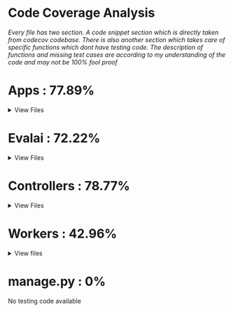 Code Coverage Analysis
======================

*Every file has two section. A code snippet section which is directly taken from codecov codebase. There is also another 
section which takes care of specific functions which dont have testing code. The description of functions and missing test cases
are according to my understanding of the code and may not be 100% fool proof*

# Apps : 77.89%

<details>
    <summary>View Files</summary>
    <br>
    
## base

### Utils.py 

<details>
    <summary>View missing test cases</summary> 
    </br>
    1)def encode_data(data) : <br>
    Turn `data` into a hash and an encoded string, suitable for use with `decode_data`.<br>
    https://codecov.io/gh/Cloud-CV/EvalAI/src/master/apps/base/utils.py#L72
    <br>
    2)def decode_data(data)<br>
    The inverse of `encode_data`.<br>
    https://codecov.io/gh/Cloud-CV/EvalAI/src/master/apps/base/utils.py#L82
    <br>
    3)send_email :<br>
    Function to send email<br>
    https://codecov.io/gh/Cloud-CV/EvalAI/src/master/apps/base/utils.py#L92
    <br>
    4)get_url_from_hostname(hostname) <br>
    https://codecov.io/gh/Cloud-CV/EvalAI/src/master/apps/base/utils.py#L127
    <br>
    5)get_or_create_sqs_queue_object<br>
    https://codecov.io/gh/Cloud-CV/EvalAI/src/master/apps/base/utils.py#L157
    <br>
    6)send_slack_notification<br>
    Exception raised while sending slack notification<br>
    https://codecov.io/gh/Cloud-CV/EvalAI/src/master/apps/base/utils.py#L222
    
</details>    

<details>
    <summary>View Code</summary> 
    <br>
    Turn data into a hash and an encoded string, suitable for use with decode_data.
    The inverse of encode_data.
    Function to send email.
    
```
def encode_data(data):
    """
    Turn `data` into a hash and an encoded string, suitable for use with `decode_data`.
    """
    encoded = []
    for i in data:
        encoded.append(base64.encodestring(i).split("=")[0])
    return encoded
def decode_data(data):
    """
    The inverse of `encode_data`.
    """
    decoded = []
    for i in data:
        decoded.append(base64.decodestring(i + "=="))
    return decoded
def send_email(
    sender=settings.CLOUDCV_TEAM_EMAIL,
    recepient=None,
    template_id=None,
    template_data={},
):
    """Function to send email
    Keyword Arguments:
        sender {string} -- Email of sender (default: {settings.TEAM_EMAIL})
        recepient {string} -- Recepient email address
        template_id {string} -- Sendgrid template id
        template_data {dict} -- Dictionary to substitute values in subject and email body
    """
    try:
        sg = sendgrid.SendGridAPIClient(
            apikey=os.environ.get("SENDGRID_API_KEY")
        )
        sender = Email(sender)
        mail = Mail()
        mail.from_email = sender
        mail.template_id = template_id
        to_list = Personalization()
        to_list.dynamic_template_data = template_data
        to_email = Email(recepient)
        to_list.add_to(to_email)
        mail.add_personalization(to_list)
        sg.client.mail.send.post(request_body=mail.get())
    except Exception:
        logger.warning(
            "Cannot make sendgrid call. Please check if SENDGRID_API_KEY is present."
        )
    return
```

Get Url from Host.

```
def get_url_from_hostname(hostname):
    if settings.DEBUG or settings.TEST:
        scheme = "http"
    else:
        scheme = "https"
    url = "{}://{}".format(scheme, hostname)
    return url
```

Check if the queue exists. If no, then create one

```
return client
    except Exception as e:
        logger.exception(e)
def get_sqs_queue_object():
    if settings.DEBUG or settings.TEST:
        queue_name = "evalai_submission_queue"
        sqs = boto3.resource(
            "sqs",
            endpoint_url=os.environ.get("AWS_SQS_ENDPOINT", "http://sqs:9324"),
            region_name=os.environ.get("AWS_DEFAULT_REGION", "us-east-1"),
            aws_secret_access_key=os.environ.get("AWS_SECRET_ACCESS_KEY", "x"),
            aws_access_key_id=os.environ.get("AWS_ACCESS_KEY_ID", "x"),
        )
    else:
        sqs = boto3.resource(
            "sqs",
            region_name=os.environ.get("AWS_DEFAULT_REGION", "us-east-1"),
            aws_secret_access_key=os.environ.get("AWS_SECRET_ACCESS_KEY"),
            aws_access_key_id=os.environ.get("AWS_ACCESS_KEY_ID"),
        )
    # Check if the queue exists. If no, then create one
    try:
        queue = sqs.get_queue_by_name(QueueName=queue_name)
    except botocore.exceptions.ClientError as ex:
        if (
            ex.response["Error"]["Code"]
            != "AWS.SimpleQueueService.NonExistentQueue"
        ):
            logger.exception("Cannot get queue: {}".format(queue_name))
        queue = sqs.create_queue(QueueName=queue_name)
    return queue
```

Exception to be raised while sending slack notification  


```
return requests.post(
            webhook,
            data=json.dumps(data),
            headers={"Content-Type": "application/json"}
        )
    except Exception as e:
        logger.exception(
            "Exception raised while sending slack notification. \n Exception message: {}".format(e)
        )
def mock_if_non_prod_aws(aws_mocker):
    def decorator(func):
        if not (settings.DEBUG or settings.TEST):
            return func
        return aws_mocker(func)
    return decorator
```

</br>
</details>

### management/commands/seed.py

This file does'nt has any test cases.

<details>
    <summary>View Code</summary>
    <br>
   database seeder    
    
```
class Command(BaseCommand):
    help = "Seeds the database with random but sensible values."
    def add_arguments(self, parser):
        parser.add_argument(
            "-nc", nargs="?", default=1, type=int, help="Number of challenges."
        )
    def handle(self, *args, **options):
        self.nc = options["nc"]
        self.stdout.write(
            self.style.SUCCESS("Starting the database seeder. Hang on...")
        )
        call_command("runscript", "seed", "--script-args", self.nc)
```

</br>
</details>

### apps.py

This file does'nt has any test cases.

<details>
    <summary>View Code</summary>
    <br>
    
 No test written, therefore 0% coverage   
    
```
class BaseConfig(AppConfig):
    name = "base"
```

</br>
</details>

## challenges

### admin

<details>
    <summary>View missing test cases</summary>
    <br>
    1)start_selected_workers :<br>
    message to display successful or unsuccessful start of selected workers<br>
    https://codecov.io/gh/Cloud-CV/EvalAI/src/master/apps/challenges/admin.py#L73<br>
    2)stop_selected_workers : <br>
    message to display successful or unsuccessful stop of selected workers<br>
    https://codecov.io/gh/Cloud-CV/EvalAI/src/master/apps/challenges/admin.py#L96<br>
    3)scale_selected_workers :<br>
    message to display successful or unsuccessful scale of selected workers<br>
    https://codecov.io/gh/Cloud-CV/EvalAI/src/master/apps/challenges/admin.py#L119<br>
    4)restart_selected_workers :<br>
    message to display successful or unsuccessful restart of selected workers<br>
    https://codecov.io/gh/Cloud-CV/EvalAI/src/master/apps/challenges/admin.py#L152<br>
    5)delete_selected_workers :<br>
    message to display successful or unsuccessful delete of selected workers<br>
    https://codecov.io/gh/Cloud-CV/EvalAI/src/master/apps/challenges/admin.py#L177 <br>
    
</details>    
    

<details>
    <summary>View Code</summary>
    <br>
    
    Errors in various functions of select workers 
    
```
 def start_selected_workers(self, request, queryset):
        response = start_workers(queryset)
        count, failures = response["count"], response["failures"]
        if count == queryset.count():
            message = "All selected challenge workers successfully started."
            messages.success(request, message)
        else:
            messages.success(
                request,
                "{} challenge workers were succesfully started.".format(count),
            )
            for fail in failures:
                challenge_pk, message = fail["challenge_pk"], fail["message"]
                display_message = "Challenge {}: {}".format(
                    challenge_pk, message
                )
                messages.error(request, display_message)
    start_selected_workers.short_description = (
        "Start all selected challenge workers."
    )
    def stop_selected_workers(self, request, queryset):
        response = stop_workers(queryset)
        count, failures = response["count"], response["failures"]
        if count == queryset.count():
            message = "All selected challenge workers successfully stopped."
            messages.success(request, message)
        else:
            messages.success(
                request,
                "{} challenge workers were succesfully stopped.".format(count),
            )
            for fail in failures:
                challenge_pk, message = fail["challenge_pk"], fail["message"]
                display_message = "Challenge {}: {}".format(
                    challenge_pk, message
                )
                messages.error(request, display_message)
    stop_selected_workers.short_description = (
        "Stop all selected challenge workers."
    )
    def scale_selected_workers(self, request, queryset):
        num_of_tasks = int(request.POST["num_of_tasks"])
        if num_of_tasks >= 0 and num_of_tasks % 1 == 0:
            response = scale_workers(queryset, num_of_tasks)
            count, failures = response["count"], response["failures"]
            if count == queryset.count():
                message = "All selected challenge workers successfully scaled."
                messages.success(request, message)
            else:
                messages.success(
                    request,
                    "{} challenge workers were succesfully scaled.".format(
                        count
                    ),
                )
                for fail in failures:
                    challenge_pk, message = (
                        fail["challenge_pk"],
                        fail["message"],
                    )
                    display_message = "Challenge {}: {}".format(
                        challenge_pk, message
                    )
                    messages.error(request, display_message)
        else:
            messages.warning(
                request, "Please enter a valid whole number to scale."
            )
    scale_selected_workers.short_description = (
        "Scale all selected challenge workers to a given number."
    )
    def restart_selected_workers(self, request, queryset):
        response = restart_workers(queryset)
        count, failures = response["count"], response["failures"]
        if count == queryset.count():
            message = "All selected challenge workers successfully restarted."
            messages.success(request, message)
        else:
            messages.success(
                request,
                "{} challenge workers were succesfully restarted.".format(
                    count
                ),
            )
            for fail in failures:
                challenge_pk, message = fail["challenge_pk"], fail["message"]
                display_message = "Challenge {}: {}".format(
                    challenge_pk, message
                )
                messages.error(request, display_message)
    restart_selected_workers.short_description = (
        "Restart all selected challenge workers."
    )
    def delete_selected_workers(self, request, queryset):
        response = delete_workers(queryset)
        count, failures = response["count"], response["failures"]
        if count == queryset.count():
            message = "All selected challenge workers successfully deleted."
            messages.success(request, message)
        else:
            messages.success(
                request,
                "{} challenge workers were succesfully deleted.".format(count),
            )
            for fail in failures:
                challenge_pk, message = fail["challenge_pk"], fail["message"]
                display_message = "Challenge {}: {}".format(
                    challenge_pk, message
                )
                messages.error(request, display_message)
```

</br>

</details>

### apps.py

This file does'nt has any test cases.

<details>
    <summary>View Code</summary>
    <br>   
    
```
class ChallengesConfig(AppConfig):
    name = "challenges"
    
```

</br>
</details>

### aws_utils.py

The coverage is extremely low and therefore the whole file must be considered for testing.
 

<details>
    <summary>View Code</summary>
    <br>
No testing code has been written at all 
    
```
def client_token_generator():
    """
    Returns a 32 characters long client token to ensure idempotency with create_service boto3 requests.
    Parameters: None
    Returns:
    str: string of size 32 composed of digits and letters
    """
    client_token = "".join(
        random.choices(string.ascii_letters + string.digits, k=32)
    )
    return client_token
def register_task_def_by_challenge_pk(client, queue_name, challenge):
    """
    Registers the task definition of the worker for a challenge, before creating a service.
    Parameters:
    client (boto3.client): the client used for making requests to ECS.
    queue_name (str): queue_name is the queue field of the Challenge model used in many parameters fof the task def.
    challenge (<class 'challenges.models.Challenge'>): The challenge object for whom the task definition is being registered.
    Returns:
    dict: A dict of the task definition and it's ARN if succesful, and an error dictionary if not
    """
    container_name = "worker_{}".format(queue_name)
    execution_role_arn = COMMON_SETTINGS_DICT["EXECUTION_ROLE_ARN"]
    if execution_role_arn:
        definition = task_definition.format(
            queue_name=queue_name,
            container_name=container_name,
            ENV=ENV,
            challenge_pk=challenge.pk,
            **COMMON_SETTINGS_DICT
        )
        definition = eval(definition)
        if not challenge.task_def_arn:
            try:
                response = client.register_task_definition(**definition)
                if (
                    response["ResponseMetadata"]["HTTPStatusCode"]
                    == HTTPStatus.OK
                ):
                    task_def_arn = response["taskDefinition"][
                        "taskDefinitionArn"
                    ]
                    challenge.task_def_arn = task_def_arn
                    challenge.save()
                return response
            except ClientError as e:
                logger.exception(e)
                return e.response
        else:
            message = "Error. Task definition already registered for challenge {}.".format(
                challenge.pk
            )
            return {
                "Error": message,
                "ResponseMetadata": {"HTTPStatusCode": HTTPStatus.BAD_REQUEST},
            }
    else:
        message = "Please ensure that the TASK_EXECUTION_ROLE_ARN is appropriately passed as an environment varible."
        return {
            "Error": message,
            "ResponseMetadata": {"HTTPStatusCode": HTTPStatus.BAD_REQUEST},
        }
def create_service_by_challenge_pk(client, challenge, client_token):
    """
    Creates the worker service for a challenge, and sets the number of workers to one.
    Parameters:
    client (boto3.client): the client used for making requests to ECS
    challenge (<class 'challenges.models.Challenge'>): The challenge object  for whom the task definition is being registered.
    client_token (str): The client token generated by client_token_generator()
    Returns:
    dict: The response returned by the create_service method from boto3. If unsuccesful, returns an error dictionary
    """
    queue_name = challenge.queue
    service_name = "{}_service".format(queue_name)
    if (
        challenge.workers is None
    ):  # Verify if the challenge is new (i.e, service not yet created.).
        if challenge.task_def_arn == "" or challenge.task_def_arn is None:
            response = register_task_def_by_challenge_pk(
                client, queue_name, challenge
            )
            if response["ResponseMetadata"]["HTTPStatusCode"] != HTTPStatus.OK:
                return response
        task_def_arn = challenge.task_def_arn
        definition = service_definition.format(
            CLUSTER=COMMON_SETTINGS_DICT["CLUSTER"],
            service_name=service_name,
            task_def_arn=task_def_arn,
            client_token=client_token,
            **VPC_DICT
        )
        definition = eval(definition)
        try:
            response = client.create_service(**definition)
            if response["ResponseMetadata"]["HTTPStatusCode"] == HTTPStatus.OK:
                challenge.workers = 1
                challenge.save()
            return response
        except ClientError as e:
            logger.exception(e)
            return e.response
    else:
        message = "Worker service for challenge {} already exists. Please scale, stop or delete.".format(
            challenge.pk
        )
        return {
            "Error": message,
            "ResponseMetadata": {"HTTPStatusCode": HTTPStatus.BAD_REQUEST},
        }
def update_service_by_challenge_pk(
    client, challenge, num_of_tasks, force_new_deployment=False
):
    """
    Updates the worker service for a challenge, and scales the number of workers to num_of_tasks.
    Parameters:
    client (boto3.client): the client used for making requests to ECS
    challenge (<class 'challenges.models.Challenge'>): The challenge object  for whom the task definition is being registered.
    num_of_tasks (int): Number of workers to scale to for the challenge.
    force_new_deployment (bool): Set True (mainly for restarting) to specify if you want to redploy with the latest image from ECR. Default is False.
    Returns:
    dict: The response returned by the update_service method from boto3. If unsuccesful, returns an error dictionary
    """
    queue_name = challenge.queue
    service_name = "{}_service".format(queue_name)
    task_def_arn = challenge.task_def_arn
    kwargs = update_service_args.format(
        CLUSTER=COMMON_SETTINGS_DICT["CLUSTER"],
        service_name=service_name,
        task_def_arn=task_def_arn,
        force_new_deployment=force_new_deployment,
    )
    kwargs = eval(kwargs)
    try:
        response = client.update_service(**kwargs)
        if response["ResponseMetadata"]["HTTPStatusCode"] == HTTPStatus.OK:
            challenge.workers = num_of_tasks
            challenge.save()
        return response
    except ClientError as e:
        logger.exception(e)
        return e.response
def delete_service_by_challenge_pk(challenge):
    """
    Deletes the workers service of a challenge.
    Before deleting, it scales down the number of workers in the service to 0, then proceeds to delete the service.
    Parameters:
    challenge (<class 'challenges.models.Challenge'>): The challenge object for whom the task definition is being registered.
    Returns:
    dict: The response returned by the delete_service method from boto3
    """
    client = get_boto3_client("ecs", aws_keys)
    queue_name = challenge.queue
    service_name = "{}_service".format(queue_name)
    kwargs = delete_service_args.format(
        CLUSTER=COMMON_SETTINGS_DICT["CLUSTER"],
        service_name=service_name,
        force=True,
    )
    kwargs = eval(kwargs)
    try:
        if challenge.workers != 0:
            response = update_service_by_challenge_pk(
                client, challenge, 0, False
            )
            if response["ResponseMetadata"]["HTTPStatusCode"] != HTTPStatus.OK:
                return response
        response = client.delete_service(**kwargs)
        if response["ResponseMetadata"]["HTTPStatusCode"] == HTTPStatus.OK:
            challenge.workers = None
            challenge.save()
            client.deregister_task_definition(
                taskDefinition=challenge.task_def_arn
            )
            challenge.task_def_arn = ""
            challenge.save()
        return response
    except ClientError as e:
        logger.exception(e)
        return e.response
def service_manager(
    client, challenge, num_of_tasks=None, force_new_deployment=False
):
    """
    This method determines if the challenge is new or not, and accordingly calls <update or create>_by_challenge_pk.
    Called by: Start, Stop & Scale methods for multiple workers.
    Parameters:
    client (boto3.client): the client used for making requests to ECS.
    challenge (): The challenge object for whom the task definition is being registered.
    num_of_tasks: The number of workers to scale to (relevant only if the challenge is not new).
                  default: None
    Returns:
    dict: The response returned by the respective functions update_service_by_challenge_pk or create_service_by_challenge_pk
    """
    if challenge.workers is not None:
        response = update_service_by_challenge_pk(
            client, challenge, num_of_tasks, force_new_deployment
        )
        return response
    else:
        client_token = client_token_generator()
        response = create_service_by_challenge_pk(
            client, challenge, client_token
        )
        return response
def start_workers(queryset):
    """
    The function called by the admin action method to start all the selected workers.
    Calls the service_manager method. Before calling, checks if all the workers are incactive.
    Parameters:
    queryset (<class 'django.db.models.query.QuerySet'>): The queryset of selected challenges in the django admin page.
    Returns:
    dict: keys-> 'count': the number of workers successfully started.
                 'failures': a dict of all the failures with their error messages and the challenge pk
    """
    client = get_boto3_client("ecs", aws_keys)
    count = 0
    failures = []
    for challenge in queryset:
        if (challenge.workers == 0) or (challenge.workers is None):
            response = service_manager(
                client, challenge=challenge, num_of_tasks=1
            )
            if response["ResponseMetadata"]["HTTPStatusCode"] != HTTPStatus.OK:
                failures.append(
                    {
                        "message": response["Error"],
                        "challenge_pk": challenge.pk,
                    }
                )
                continue
            count += 1
        else:
            response = "Please select challenge with inactive workers only."
            failures.append(
                {"message": response, "challenge_pk": challenge.pk}
            )
    return {"count": count, "failures": failures}
def stop_workers(queryset):
    """
    The function called by the admin action method to stop all the selected workers.
    Calls the service_manager method. Before calling, verifies that the challenge is not new, and is active.
    Parameters:
    queryset (<class 'django.db.models.query.QuerySet'>): The queryset of selected challenges in the django admin page.
    Returns:
    dict: keys-> 'count': the number of workers successfully stopped.
                 'failures': a dict of all the failures with their error messages and the challenge pk
    """
    client = get_boto3_client("ecs", aws_keys)
    count = 0
    failures = []
    for challenge in queryset:
        if (challenge.workers is not None) and (challenge.workers > 0):
            response = service_manager(
                client, challenge=challenge, num_of_tasks=0
            )
            if response["ResponseMetadata"]["HTTPStatusCode"] != HTTPStatus.OK:
                failures.append(
                    {
                        "message": response["Error"],
                        "challenge_pk": challenge.pk,
                    }
                )
                continue
            count += 1
        else:
            response = "Please select challenges with active workers only."
            failures.append(
                {"message": response, "challenge_pk": challenge.pk}
            )
    return {"count": count, "failures": failures}
def scale_workers(queryset, num_of_tasks):
    """
    The function called by the admin action method to scale all the selected workers.
    Calls the service_manager method. Before calling, checks if the target scaling number is different than current.
    Parameters:
    queryset (<class 'django.db.models.query.QuerySet'>): The queryset of selected challenges in the django admin page.
    Returns:
    dict: keys-> 'count': the number of workers successfully started.
                 'failures': a dict of all the failures with their error messages and the challenge pk
    """
    client = get_boto3_client("ecs", aws_keys)
    count = 0
    failures = []
    for challenge in queryset:
        if challenge.workers is None:
            response = "Please start worker(s) before scaling."
            failures.append(
                {"message": response, "challenge_pk": challenge.pk}
            )
            continue
        if num_of_tasks == challenge.workers:
            response = "Please scale to a different number. Challenge has {} worker(s).".format(
                num_of_tasks
            )
            failures.append(
                {"message": response, "challenge_pk": challenge.pk}
            )
            continue
        response = service_manager(
            client, challenge=challenge, num_of_tasks=num_of_tasks
        )
        if response["ResponseMetadata"]["HTTPStatusCode"] != HTTPStatus.OK:
            failures.append(
                {"message": response["Error"], "challenge_pk": challenge.pk}
            )
            continue
        count += 1
    return {"count": count, "failures": failures}
def delete_workers(queryset):
    """
    The function called by the admin action method to delete all the selected workers.
    Calls the delete_service_by_challenge_pk method. Before calling, verifies that the challenge is not new.
    Parameters:
    queryset (<class 'django.db.models.query.QuerySet'>): The queryset of selected challenges in the django admin page.
    Returns:
    dict: keys-> 'count': the number of workers successfully stopped.
                 'failures': a dict of all the failures with their error messages and the challenge pk
    """
    count = 0
    failures = []
    for challenge in queryset:
        if challenge.workers is not None:
            response = delete_service_by_challenge_pk(challenge=challenge)
            if response["ResponseMetadata"]["HTTPStatusCode"] != HTTPStatus.OK:
                failures.append(
                    {
                        "message": response["Error"],
                        "challenge_pk": challenge.pk,
                    }
                )
                continue
            count += 1
        else:
            response = "Please select challenges with active workers only."
            failures.append(
                {"message": response, "challenge_pk": challenge.pk}
            )
    return {"count": count, "failures": failures}
```

</br>
</details>

## jobs

<details>
    <summary>View Files</summary>
    <br>
    
### sender.py
<details>
    <summary>View missing test cases</summary>
    <br>
    1)publish_submission_message<br>
    Display error message<br>
    https://codecov.io/gh/Cloud-CV/EvalAI/src/master/apps/jobs/sender.py#L73<br>
</details>

<details>
    <summary>View Code</summary>
    <br>
  Challenge ID prompt error message
    
```
except Challenge.DoesNotExist:
        logger.exception(
            "Challenge does not exist for the given id {}".format(challenge_pk)
        )
        return
```

</br>
</details>

### tasks.py

A look at the file is required since the coverage is extremely low and none of it is tested

<details>
    <summary>View Code</summary>
    <br>
 
Download submission file from url and send it for the evaluation
    
```
@app.task
def download_file_and_publish_submission_message(
    request_data,
    user_pk,
    request_method,
    challenge_phase_id
):
    """
    Download submission file from url and send it for the evaluation
    """
    user = User.objects.get(pk=user_pk)
    challenge_phase = ChallengePhase.objects.get(
        pk=challenge_phase_id
    )
    participant_team_id = get_participant_team_id_of_user_for_a_challenge(
        user, challenge_phase.challenge.pk
    )
    participant_team = ParticipantTeam.objects.get(
        pk=participant_team_id
    )
    request = HttpRequest()
    request.method = request_method
    request.user = user
    try:
        downloaded_file = get_file_from_url(request_data["file_url"])
        file_path = os.path.join(downloaded_file["temp_dir_path"], downloaded_file["name"])
        with open(file_path, 'rb') as f:
            input_file = SimpleUploadedFile(
                downloaded_file["name"],
                f.read(),
                content_type="multipart/form-data"
            )
        data = {
            "input_file": input_file,
            "method_name": request_data["method_name"],
            "method_description": request_data["method_description"],
            "project_url": request_data["project_url"],
            "publication_url": request_data["publication_url"],
            "status": Submission.SUBMITTED
        }
        serializer = SubmissionSerializer(
            data=data,
            context={
                'participant_team': participant_team,
                'challenge_phase': challenge_phase,
                'request': request
            }
        )
        if serializer.is_valid():
            serializer.save()
            submission = serializer.instance
            # publish messages in the submission worker queue
            publish_submission_message(challenge_phase.challenge.pk, challenge_phase.pk, submission.pk)
            logger.info("Message published to submission worker successfully!")
            shutil.rmtree(downloaded_file['temp_dir_path'])
    except Exception as e:
        logger.exception(
            "Exception while downloading and sending submission for evaluation {}"
            .format(e)
        )
```

</br>
</details>

### utils.py

<details>
    <summary>View missing test cases</summary>
    <br>
    1)get_remaining_submission_for_a_phase<br>
    response messages are not tested. Monthly submission limit check for time and date is not tested.<br>
    https://codecov.io/gh/Cloud-CV/EvalAI/src/master/apps/jobs/utils.py#L74<br>
    2)is_url_valid:<br>
     Checks that a given URL is reachable<br>
    https://codecov.io/gh/Cloud-CV/EvalAI/src/master/apps/jobs/utils.py#L140<br>
    3)get_file_from_url<br>
    Get file object from a url
    https://codecov.io/gh/Cloud-CV/EvalAI/src/master/apps/jobs/utils.py#L155<br>
    
</details>

<details>
    <summary>View Code</summary>
    <br>
    
 Check for submission limit
    
```
 if submissions_done_count >= max_submissions_count:
        response_data = {
            "message": "You have exhausted maximum submission limit!",
            "submission_limit_exceeded": True,
        }
        return response_data, status.HTTP_200_OK
    # Check for monthy submission limit
    elif submissions_done_this_month_count >= max_submissions_per_month_count:
        date_time_now = timezone.now()
        next_month_start_date_time = date_time_now + datetime.timedelta(
            days=+30
        )
        next_month_start_date_time = next_month_start_date_time.replace(
            day=1, hour=0, minute=0, second=0, microsecond=0
        )
        remaining_time = next_month_start_date_time - date_time_now
        if submissions_done_today_count >= max_submissions_per_day_count:
            response_data = {
                "message": "Both daily and monthly submission limits are exhausted!",
                "remaining_time": remaining_time,
            }
        else:
            response_data = {
                "message": "You have exhausted this month's submission limit!",
                "remaining_time": remaining_time,
            }
        return response_data, status.HTTP_200_OK
```

Checks that a given URL is reachable


```
def is_url_valid(url):
    """
    Checks that a given URL is reachable.
    :param url: A URL
    :return type: bool
    """
    request = urllib.request.Request(url)
    request.get_method = lambda: 'HEAD'
    try:
        urllib.request.urlopen(request)
        return True
    except urllib.request.HTTPError:
        return False
def get_file_from_url(url):
    """ Get file object from a url """
    BASE_TEMP_DIR = tempfile.mkdtemp()
    file_name = url.split("/")[-1]
    file_path = os.path.join(BASE_TEMP_DIR, file_name)
    file_obj = {}
    headers = {'user-agent': 'Wget/1.16 (linux-gnu)'}
    response = requests.get(url, stream=True, headers=headers)
    with open(file_path, "wb") as f:
        for chunk in response.iter_content(chunk_size=1024):
            if chunk:
                f.write(chunk)
    file_obj['name'] = file_name
    file_obj['temp_dir_path'] = BASE_TEMP_DIR
    return file_obj
```
</br>
</details>
</br>
</details>
</br>
</details>


# Evalai : 72.22%
<details>
    <summary>View Files</summary>
    <br>
    
### celery.py

<details>
    <summary>View missing test cases</summary>
    <br>
celery_dev does not have test code<br>
developer settings to be used do not have test code<br>
https://codecov.io/gh/Cloud-CV/EvalAI/src/master/evalai/celery.py#L9<br>
</details>

### urls.py

<details>
    <summary>View missing test cases</summary>
    <br>
 URLs pattern test for debug mode<br>
    https://codecov.io/gh/Cloud-CV/EvalAI/src/master/evalai/urls.py#L99
</details>

<details>
    <summary>View Code</summary>
    <br>
    
 URLs pattern test for debug mode
    
```
if settings.DEBUG:
    urlpatterns += [
        url(r"^dbschema/", include("django_spaghetti.urls")),
        url(r"^docs/", include("rest_framework_docs.urls")),
        url(
            r"^api/admin-auth/",
            include("rest_framework.urls", namespace="rest_framework"),
        ),
        url(r"^silk/", include("silk.urls", namespace="silk")),
    ] + static(settings.MEDIA_URL, document_root=settings.MEDIA_ROOT)

```

</br>
</details>
</br>
</details>

# Controllers : 78.77%

<details>
    <summary>View Files</summary>
    <br>

### analyticsCtrl.js

<details>
    <summary>View missing test cases</summary>
    <br>
    1) onSuccess: function(response)<br>
    https://codecov.io/gh/Cloud-CV/EvalAI/src/master/frontend/src/js/controllers/analyticsCtrl.js#L144<br>
    2) navigate to permissions denied page<br>
    https://codecov.io/gh/Cloud-CV/EvalAI/src/master/frontend/src/js/controllers/analyticsCtrl.js#L161    <br>
    3) & 4) Similar at https://codecov.io/gh/Cloud-CV/EvalAI/src/master/frontend/src/js/controllers/analyticsCtrl.js#L184 & https://codecov.io/gh/Cloud-CV/EvalAI/src/master/frontend/src/js/controllers/analyticsCtrl.js#L200<br>
    5)vm.downloadChallengeParticipantTeams = function()<br>
    Response OnSuccess and OnError response ; Getting participants of a specific challenge ID<br>
    https://codecov.io/gh/Cloud-CV/EvalAI/src/master/frontend/src/js/controllers/analyticsCtrl.js#L236<br>
</details>

<details>
    <summary>View Code</summary>
    <br>

On success response for submission 
    
```
onSuccess: function(response) {
                                        var status = response.status;
                                        var details = response.data;
                                        if (status == 200) {
                                            for(var i=0; i<challengePhaseId.length; i++) {
                                                if (challengePhaseId[i] == details.challenge_phase) {
                                                    vm.totalSubmission[challengePhaseId[i]] = details.total_submissions;
                                                    vm.totalParticipatedTeams[challengePhaseId[i]] = details.participant_team_count;
                                                    i++;
                                                    break;
                                                }
                                            }
                                        }
                                    },

onSuccess: function(response) {
                                        var status = response.status;
                                        var details = response.data;
                                        if (status == 200) {
                                            for(var i=0; i<challengePhaseId.length; i++) {
                                                if (challengePhaseId[i] == response.data.challenge_phase) {
                                                    vm.lastSubmissionTime[challengePhaseId[i]] = details.last_submission_timestamp_in_challenge_phase;
                                                    i++;
                                                    break;
                                                }
                                            }
                                        }
                                    },
```

Getting participants of a specific challenge ID


```
  vm.downloadChallengeParticipantTeams = function() {
            parameters.url = "analytics/challenges/" + vm.challengeId + "/download_all_participants/";
                parameters.method = "GET";
                parameters.callback = {
                    onSuccess: function(response) {
                        var details = response.data;
                        var anchor = angular.element('<a/>');
                        anchor.attr({
                            href: 'data:attachment/csv;charset=utf-8,' + encodeURI(details),
                            download: 'participant_teams_' + vm.challengeId + '.csv'
                        })[0].click();
                    },
                    onError: function(response) {
                        var details = response.data;
                        $rootScope.notify('error', details.error);
                    }
                };
                utilities.sendRequest(parameters);
        };
```

</br>
</details>

### authCtrl.js

<details>
    <summary>View missing test cases</summary>
    <br>
    1) toggle password visibility<br>
    https://codecov.io/gh/Cloud-CV/EvalAI/src/master/frontend/src/js/controllers/authCtrl.js#L58<br>
    2) toggle confirm password visibility<br>
    https://codecov.io/gh/Cloud-CV/EvalAI/src/master/frontend/src/js/controllers/authCtrl.js#L64<br>
    3)parameters.callback<br>
    Check for different fields in webpage if valid or not. eg email, password etc. and show message "vm.regMsg = "Registered   <br>     
    successfully, Login to continue!";" via vm.regmsg <br>
    https://codecov.io/gh/Cloud-CV/EvalAI/src/master/frontend/src/js/controllers/authCtrl.js#L101<br>
    5)parameters.callback<br>
    Process user info and change the state accorddingly and message generation<br>
    https://codecov.io/gh/Cloud-CV/EvalAI/src/master/frontend/src/js/controllers/authCtrl.js#L163<br>
    6)Check password strength<br>
    https://codecov.io/gh/Cloud-CV/EvalAI/src/master/frontend/src/js/controllers/authCtrl.js#L200<br>
    7) New password function<br>
    https://codecov.io/gh/Cloud-CV/EvalAI/src/master/frontend/src/js/controllers/authCtrl.js#L282<br>
</details>
    
<details>
    <summary>View Code</summary>
    <br>
  
  Check for various entries in sign up form
  
```
 if (response.status == 201) {
                            vm.isFormError = false;
                            // vm.regMsg = "Registered successfully, Login to continue!";
                            $rootScope.notify("success", "Registered successfully. Please verify your email address!");
                            $state.go('auth.login');
                        }
                        vm.stopLoader();
                    },
                    onError: function(response) {
                        if (response.status == 400) {
                            vm.stopLoader();
                            vm.isFormError = true;
                            var non_field_errors, isUsername_valid, isEmail_valid, isPassword1_valid, isPassword2_valid;
                            try {
                                non_field_errors = typeof(response.data.non_field_errors) !== 'undefined' ? true : false;
                                isUsername_valid = typeof(response.data.username) !== 'undefined' ? true : false;
                                isEmail_valid = typeof(response.data.email) !== 'undefined' ? true : false;
                                isPassword1_valid = typeof(response.data.password1) !== 'undefined' ? true : false;
                                isPassword2_valid = typeof(response.data.password2) !== 'undefined' ? true : false;
                                if (non_field_errors) {
                                    vm.FormError = response.data.non_field_errors[0];
                                } else if (isUsername_valid) {
                                    vm.FormError = response.data.username[0];
                                } else if (isEmail_valid) {
                                    vm.FormError = response.data.email[0];
                                } else if (isPassword1_valid) {
                                    vm.FormError = response.data.password1[0];
                                } else if (isPassword2_valid) {
                                    vm.FormError = response.data.password2[0];
                                }
                            } catch (error) {
                                $rootScope.notify("error", error);
                            }
                        }
                        vm.stopLoader();
                    }
```

Password stregth check and alerts for error in signup form


```
parameters.callback = {
                    onSuccess: function(response) {
                        if (response.status == 200) {
                            utilities.storeData('userKey', response.data.token);
                            if ($rootScope.previousState) {
                                $state.go($rootScope.previousState);
                                vm.stopLoader();
                            } else {
                                $state.go('web.dashboard');
                            }
                        } else {
                            alert("Something went wrong");
                        }
                    },
                    onError: function(response) {
                        if (response.status == 400) {
                            vm.isFormError = true;
                            var non_field_errors;
                            try {
                                non_field_errors = typeof(response.data.non_field_errors) !== 'undefined' ? true : false;
                                if (non_field_errors) {
                                    vm.FormError = response.data.non_field_errors[0];
                                }
                            } catch (error) {
                                $rootScope.notify("error", error);
                            }
                        }
                        vm.stopLoader();
                    }
                };
                utilities.sendRequest(parameters, "no-header");
            } else {
                vm.stopLoader();
            }
        };
        // function to check password strength
        vm.checkStrength = function(password) {
            var passwordStrength = utilities.passwordStrength(password);
            vm.message = passwordStrength[0];
            vm.color = passwordStrength[1];
        };

```

Reset password function


```
 password1_valid = typeof(response.data.new_password1) !== 'undefined' ? true : false;
                            password2_valid = typeof(response.data.new_password2) !== 'undefined' ? true : false;
                            if (token_valid) {
                                vm.FormError = "this link has been already used or expired.";
                            } else if (password1_valid) {
                                vm.FormError = Object.values(response.data.new_password1).join(" ");
                            } else if (password2_valid) {
                                vm.FormError = Object.values(response.data.new_password2).join(" ");
                            }
```

</br>
</details>

### challengeCtrl.js

<details>
    <summary>View missing test cases</summary>
    <br>
    1) timeout function for " get unique rank number from the url & if exists hightlight the entry".<br>
    https://codecov.io/gh/Cloud-CV/EvalAI/src/master/frontend/src/js/controllers/challengeCtrl.js#L76<br>
    2)scroll to the specific entry of the leaderboard<br>
    https://codecov.io/gh/Cloud-CV/EvalAI/src/master/frontend/src/js/controllers/challengeCtrl.js#L87<br>
    3)Error message while pagination when no teams are left<br>
    https://codecov.io/gh/Cloud-CV/EvalAI/src/master/frontend/src/js/controllers/challengeCtrl.js#L222<br>
    4)vm.existTeam = details;<br>
    reinitialized data<br>
    https://codecov.io/gh/Cloud-CV/EvalAI/src/master/frontend/src/js/controllers/challengeCtrl.js#L304<br>
    5) if (vm.existTeam.next === null)<br>
    condition for pagination<br>
    https://codecov.io/gh/Cloud-CV/EvalAI/src/master/frontend/src/js/controllers/challengeCtrl.js#L308<br>
    6) ev.stopPropagation(); partivipate in a competition promt and follow messages.<br>
    https://codecov.io/gh/Cloud-CV/EvalAI/src/master/frontend/src/js/controllers/challengeCtrl.js#L365<br>
    7) vm.startLoader("Making Submission")<br>
    Checks if url for submission is valid and submission<br>
    https://codecov.io/gh/Cloud-CV/EvalAI/src/master/frontend/src/js/controllers/challengeCtrl.js#L424<br>
    8)set the result display to true or false depending on the fact if it is private or public<br>
    https://codecov.io/gh/Cloud-CV/EvalAI/src/master/frontend/src/js/controllers/challengeCtrl.js#L512<br>
    9)vm.stopLeaderboard()<br>
    display my submissions call function.<br>
    https://codecov.io/gh/Cloud-CV/EvalAI/src/master/frontend/src/js/controllers/challengeCtrl.js#L605<br>
    10)vm.leaderboard = {};<br>
    Show leaderboard with respect to latest time stamp it has eg: hours, days etc.<br>
    https://codecov.io/gh/Cloud-CV/EvalAI/src/master/frontend/src/js/controllers/challengeCtrl.js#L671<br>
    11)vm.poller = $interval(function()<br>
    long polling (5s) for leaderboard<br>
    https://codecov.io/gh/Cloud-CV/EvalAI/src/master/frontend/src/js/controllers/challengeCtrl.js#L755<br>
    12) $http.get(url, { headers: headers }).then(function(response)<br>
    reinitialized data<br>
    condition for pagination<br>
    https://codecov.io/gh/Cloud-CV/EvalAI/src/master/frontend/src/js/controllers/challengeCtrl.js#L901<br>
    13)vm.reRunSubmission = function(submissionObject)<br>
    response message for submission <br>
    https://codecov.io/gh/Cloud-CV/EvalAI/src/master/frontend/src/js/controllers/challengeCtrl.js#L1006<br>
    14) vm.toggleShowLeaderboardByLatest = function()<br>
    sort leaderboard by latest to oldest<br>
    response message<br>
    https://codecov.io/gh/Cloud-CV/EvalAI/src/master/frontend/src/js/controllers/challengeCtrl.js#L1048<br>
    15)vm.load = function(url)<br>
    A good description already present at the code<br>
    https://codecov.io/gh/Cloud-CV/EvalAI/src/master/frontend/src/js/controllers/challengeCtrl.js#L1202<br>
    16)vm.downloadChallengeSubmissions = function()<br>
    Download submission; check for validity of phase id; <br>
    https://codecov.io/gh/Cloud-CV/EvalAI/src/master/frontend/src/js/controllers/challengeCtrl.js#L1407<br>
    17)Multiple occurance of<br>
    
        ```
             if (challenge == vm.challengeId) {
                                vm.challengeHostId = challengeHostList[challenge];
                                break;
       ```
   <br>
   18)Confirm the state of the challenge, and then a message confirming it<br>
   https://codecov.io/gh/Cloud-CV/EvalAI/src/master/frontend/src/js/controllers/challengeCtrl.js#L1980<br>
   19)Edit Challenge Start and End Date<br>
   https://codecov.io/gh/Cloud-CV/EvalAI/src/master/frontend/src/js/controllers/challengeCtrl.js#L2011<br>
   20) vm.challengeDateDialog = function(ev)<br>
   Edit Challenge Start and End Date<br>
   https://codecov.io/gh/Cloud-CV/EvalAI/src/master/frontend/src/js/controllers/challengeCtrl.js#L2022<br>
   21) vm.editChallengeDate<br>
   The whole Function is missing test cases<br>
   https://codecov.io/gh/Cloud-CV/EvalAI/src/master/frontend/src/js/controllers/challengeCtrl.js#L2023<br>
   22)vm.acceptTermsAndConditions<br>
   Accepting terms and conditions and changing states accordingly.<br>
   https://codecov.io/gh/Cloud-CV/EvalAI/src/master/frontend/src/js/controllers/challengeCtrl.js#L2092<br>
     
    
</details>

<details>
    <summary>View Code</summary>
    <br>

    
Checking for unique rank number from the url & if exists hightlight the entry. It is a part of function ChallengeCtrl.

```
 var elementId = $location.absUrl().split('?')[0].split('#')[1];
                if (elementId) {
                    $anchorScroll.yOffset = 90;
                    $anchorScroll(elementId);
                    $scope.isHighlight = elementId.split("leaderboardrank-")[1];
                }
               
```

It scroll to the specific entry of the leaderboard.

```
var newHash = elementId.toString();
            if ($location.hash() !== newHash) {
                $location.hash(elementId);
            } else {
                $anchorScroll();
            }
            $scope.isHighlight = false;
            $anchorScroll.yOffset = 90;
        };
```

```
 var details = response.data;
                                                        vm.existTeam = details;
                                                        // condition for pagination
                                                        if (vm.existTeam.next === null) {
                                                            vm.isNext = 'disabled';
                                                            vm.currentPage = vm.existTeam.count / 10;
                                                        } else {
                                                            vm.isNext = '';
                                                            vm.currentPage = parseInt(vm.existTeam.next.split('page=')[1] - 1);
                                                        }
                                                        if (vm.existTeam.previous === null) {
                                                            vm.isPrev = 'disabled';
                                                        } else {
                                                            vm.isPrev = '';
                                                        }
                                                        vm.stopLoader();
                                                    });
```

```
var error = response.data;
                                        utilities.storeData('emailError', error.detail);
                                        $state.go('web.permission-denied');
                                        utilities.hideLoader();
                                    }
```

The function check for many thing like partication state ,challenge host list and wheather challenge registrations are open or not.

```
 var participationState;
            if (isRegistrationOpen) {
                participationState = 'Close';
            } else {
                participationState = 'Open';
            }
            var confirm = $mdDialog.confirm()
                          .title(participationState + ' participation in the challenge?')
                          .ariaLabel('')
                          .targetEvent(ev)
                          .ok('Yes, I\'m sure')
                          .cancel('No');
            $mdDialog.show(confirm).then(function () {
                var challengeHostList = utilities.getData("challengeCreator");
                for (var challenge in challengeHostList) {
                    if (challenge == vm.challengeId) {
                        vm.challengeHostId = challengeHostList[challenge];
                        break;
                    }
                }
                parameters.method = "PATCH";
                parameters.url = "challenges/challenge_host_team/" + vm.challengeHostId + "/challenge/" + vm.challengeId;
                parameters.data = {
                    "is_registration_open": !isRegistrationOpen
                };
                parameters.callback = {
                    onSuccess: function() {
                        vm.isRegistrationOpen = !vm.isRegistrationOpen;
                        $rootScope.notify('success', 'Participation is ' + participationState + 'ed successfully');
                    },
                    onError: function(response) {
                        var details = response.data;
                        $rootScope.notify('error', details.error);
                    }
                };
                utilities.sendRequest(parameters);
            }, function() {});
        };

```

It is a part of function named isSubmissionUsingUrl and is checking for submission url format which include checking for extension also.

```
 var urlRegex = /(ftp|http|https):\/\/(\w+:{0,1}\w*@)?(\S+)(:[0-9]+)?(\/|\/([\w#!:.?+=&%@!\-/]))?/;
                        var validExtensions = ["json", "zip", "csv"];
                        var isUrlValid = urlRegex.test(vm.fileUrl);
                        var extension = vm.fileUrl.split(".").pop();
                        if (isUrlValid && validExtensions.includes(extension)) {
                            formData.append("file_url", vm.fileUrl);
                        } else {
                            vm.stopLoader();
                            vm.subErrors.msg = "Please enter a valid URL which ends in json, zip or csv file extension!";
                            return false;
```

The function is responsible to Get the leaderboard view.

```
 parameters.url = "jobs/" + "challenge_phase_split/" + vm.phaseSplitId + "/leaderboard/?page_size=1000";
                parameters.method = 'GET';
                parameters.data = {};
                parameters.callback = {
                    onSuccess: function(response) {
                        var details = response.data;
                        if (vm.leaderboard.count !== details.results.count) {
                            vm.showLeaderboardUpdate = true;
                        }
                    },
                    onError: function(response) {
                        var error = response.data;
                        utilities.storeData('emailError', error.detail);
                        $state.go('web.permission-denied');
                        vm.stopLoader();
                    }
                };
                utilities.sendRequest(parameters);
            }, 5000);
        };
```

It is the part of the function which is responsible to show leaderboard.

```
 vm.leaderboard[i]['submission__submitted_at_formatted'] = vm.leaderboard[i]['submission__submitted_at'];
                        vm.initial_ranking[vm.leaderboard[i].id] = i+1;
                        var dateTimeNow = moment(new Date());
                        var submissionTime = moment(vm.leaderboard[i].submission__submitted_at);
                        var duration = moment.duration(dateTimeNow.diff(submissionTime));
                        if (duration._data.years != 0) {
                            var years = duration.asYears();
                            vm.leaderboard[i].submission__submitted_at = years;
                            if (years.toFixed(0)==1) {
                                vm.leaderboard[i].timeSpan = 'year';
                            } else {
                                vm.leaderboard[i].timeSpan= 'years';
                            }
                        }
                        else if (duration._data.months !=0) {
                            var months = duration.months();
                            vm.leaderboard[i].submission__submitted_at = months;
                            if (months.toFixed(0)==1) {
                                vm.leaderboard[i].timeSpan = 'month';
                            } else {
                                vm.leaderboard[i].timeSpan = 'months';
                            }
                        }
                        else if (duration._data.days !=0) {
                            var days = duration.asDays();
                            vm.leaderboard[i].submission__submitted_at = days;
                            if (days.toFixed(0)==1) {
                                vm.leaderboard[i].timeSpan = 'day';
                            } else {
                                vm.leaderboard[i].timeSpan = 'days';
                            }
                        }
                        else if (duration._data.hours !=0) {
                            var hours = duration.asHours();
                            vm.leaderboard[i].submission__submitted_at = hours;
                            if (hours.toFixed(0)==1) {
                                vm.leaderboard[i].timeSpan = 'hour';
                            } else {
                                vm.leaderboard[i].timeSpan = 'hours';
                            }                        
                        } 
                        else if (duration._data.minutes !=0) {
                            var minutes = duration.asMinutes();
                            vm.leaderboard[i].submission__submitted_at = minutes;
                            if (minutes.toFixed(0)==1) {
                                vm.leaderboard[i].timeSpan = 'minute';
                            } else {
                                vm.leaderboard[i].timeSpan = 'minutes';
                            }
                        }
                        else if (duration._data.seconds != 0) {
                            var second = duration.asSeconds();
                            vm.leaderboard[i].submission__submitted_at = second;
                            if (second.toFixed(0)==1) {
                                vm.leaderboard[i].timeSpan = 'second';
                            } else {
                                vm.leaderboard[i].timeSpan = 'seconds';
                            }
```

The function is responsible to Get the leaderboard view.

```
parameters.url = "jobs/challenge/" + vm.challengeId + "/challenge_phase/" + vm.phaseId + "/submission/?page=" + Math.ceil(vm.currentPage);
                    parameters.method = 'GET';
                    parameters.data = {};
                    parameters.callback = {
                        onSuccess: function(response) {
                            var details = response.data;
                            // Set the is_public flag corresponding to each submission
                            for (var i = 0; i < details.results.length; i++) {
                                vm.submissionVisibility[details.results[i].id] = details.results[i].is_public;
                                vm.baselineStatus[details.results[i].id] = details.results[i].is_baseline;
                            }
                            if (vm.submissionResult.results.length !== details.results.length) {
                                vm.showUpdate = true;
                            } else {
                                for (i = 0; i < details.results.length; i++) {
                                    if (details.results[i].status !== vm.submissionResult.results[i].status) {
                                        vm.showUpdate = true;
                                        break;
                                    }
                                }
                            }
                        },
                        onError: function(response) {
                            var error = response.data;
                            utilities.storeData('emailError', error.detail);
                            $state.go('web.permission-denied');
                            vm.stopLoader();
                        }
                    };
                    utilities.sendRequest(parameters);
                }, 5000);
            };
```

Reinitialize data and Set condition for pagination.

```
 var details = response.data;
                                vm.submissionResult = details;
                                // condition for pagination
                                if (vm.submissionResult.next === null) {
                                    vm.isNext = 'disabled';
                                    vm.currentPage = vm.submissionResult.count / 100;
                                } else {
                                    vm.isNext = '';
                                    vm.currentPage = parseInt(vm.submissionResult.next.split('page=')[1] - 1);
                                }
                                if (vm.submissionResult.previous === null) {
                                    vm.isPrev = 'disabled';
                                } else {
                                    vm.isPrev = '';
                                }
                                vm.stopLoader();
                            });
                        } else {
                            vm.stopLoader();
                        }
```

A function to attemp submission again.

```
 submissionObject.classList = ['spin', 'progress-indicator'];
            parameters.url = 'jobs/submissions/' + submissionObject.id + '/re-run/';
            parameters.method = 'POST';
            parameters.token = userKey;
            parameters.callback = {
                onSuccess: function(response) {
                    $rootScope.notify("success", response.data.success);
                    submissionObject.classList = [''];
                },
                onError: function(response) {
                    var error = response.data;
                    $rootScope.notify("error", error);
                    submissionObject.classList = [''];
                }
            };
            utilities.sendRequest(parameters);
        };

```
A function to tongle or change leaderboard by latest category
```
  parameters.url = "challenges/challenge/create/challenge_phase_split/" + vm.phaseSplitId + "/";
            parameters.method = "PATCH";
            parameters.data = {
                "show_leaderboard_by_latest_submission": !vm.selectedPhaseSplit.show_leaderboard_by_latest_submission
            };
            parameters.callback = {
                onSuccess: function (response) {
                    vm.selectedPhaseSplit = response.data;
                    vm.getLeaderboard(vm.selectedPhaseSplit.id);
                    vm.sortLeaderboardTextOption = (vm.selectedPhaseSplit.show_leaderboard_by_latest_submission) ?
                        "Sort by best":"Sort by latest";
                },
                onError: function (response) {
                    var error = response.data;
                    vm.stopLoader();
                    $rootScope.notify("error", error);
                    return false;
                }
            };
            utilities.sendRequest(parameters);
        };
```

```
 vm.startLoader = loaderService.startLoader;
                        vm.startLoader("Loading Submissions");
                        if (url !== null) {
                            //store the header data in a variable
                            var headers = {
                                'Authorization': "Token " + userKey
                            };
                            //Add headers with in your request
                            $http.get(url, { headers: headers }).then(function(response) {
                                // reinitialized data
                                var details = response.data;
                                vm.submissionResult = details;
                                // condition for pagination
                                if (vm.submissionResult.next === null) {
                                    vm.isNext = 'disabled';
                                    vm.currentPage = vm.submissionResult.count / 100;
                                } else {
                                    vm.isNext = '';
                                    vm.currentPage = parseInt(vm.submissionResult.next.split('page=')[1] - 1);
                                }
                                if (vm.submissionResult.previous === null) {
                                    vm.isPrev = 'disabled';
                                } else {
                                    vm.isPrev = '';
                                }
                                vm.stopLoader();
                            });
                        } else {
                            vm.stopLoader();
                        }
```

Tell wheather the submission is public or private or other.

```
 var status = response.status;
                    var message = "";
                    if(status === 200) {
                      var detail = response.data;
                      if (detail['is_public'] == true) {
                        message = "The submission is made public.";
                      }
                      else {
                        message = "The submission is made private.";
                      }
                      $rootScope.notify("success", message);
                    }
                },
```

To Download the Submission.

```
 if (vm.phaseId) {
                parameters.url = "challenges/" + vm.challengeId + "/phase/" + vm.phaseId + "/download_all_submissions/" + vm.fileSelected + "/";
                if (vm.fieldsToGet === undefined || vm.fieldsToGet.length === 0) {
                    parameters.method = "GET";
                    parameters.callback = {
                        onSuccess: function(response) {
                            var details = response.data;
                            var anchor = angular.element('<a/>');
                            anchor.attr({
                                href: 'data:attachment/csv;charset=utf-8,' + encodeURI(details),
                                download: 'all_submissions.csv'
                            })[0].click();
                        },
                        onError: function(response) {
                            var details = response.data;
                            $rootScope.notify('error', details.error);
                        }
                    };
                    utilities.sendRequest(parameters);
                }
                else {
                    parameters.method = "POST";
                    var fieldsExport = [];
                    for(var i = 0 ; i < vm.fields.length ; i++) {
                        if (vm.fieldsToGet.includes(vm.fields[i].id)) {
                            fieldsExport.push(vm.fields[i].id);
                        }
                    }
                    parameters.data = fieldsExport;
                    parameters.callback = {
                        onSuccess: function(response) {
                            var details = response.data;
                            var anchor = angular.element('<a/>');
                            anchor.attr({
                                href: 'data:attachment/csv;charset=utf-8,' + encodeURI(details),
                                download: 'all_submissions.csv'
                            })[0].click();
                        },
                        onError: function(response) {
                            var details = response.data;
                            $rootScope.notify('error', details.error);
                        }
                    };
                    utilities.sendRequest(parameters);
                }
                
            } else {
                $rootScope.notify("error", "Please select a challenge phase!");
            }
        };
```

```
if (vm.submissionResult.results[i].id === submissionId) {
                    vm.submissionMetaData = vm.submissionResult.results[i];
                    break;
                }
```
A Function to edit the challeng starting and ending time.
```
parameters.url = "challenges/challenge_host_team/" + vm.page.creator.id + "/challenge/" + vm.page.id;
                parameters.method = 'PATCH';
                parameters.data = {
                    "published": !vm.isPublished,
                };
                vm.isPublished = !vm.isPublished;
                parameters.callback = {
                    onSuccess: function(response) {
                        var status = response.status;
                        if (status === 200) {
                            $mdDialog.hide();
                            $rootScope.notify("success", "The challenge was successfully made " + vm.toggleChallengeState);
                        }
                    },
                    onError: function(response) {
                        $mdDialog.hide();
                        vm.page.description = vm.tempDesc;
                        var error = response.data;
                        $rootScope.notify("error", error);
                    }
                };
                utilities.sendRequest(parameters);
            }, function() {
            // Nope
            });
        };
        // Edit Challenge Start and End Date
        vm.challengeDateDialog = function(ev) {
            vm.challengeStartDate = moment(vm.page.start_date);
            vm.challengeEndDate = moment(vm.page.end_date);
            $mdDialog.show({
                scope: $scope,
                preserveScope: true,
                targetEvent: ev,
                templateUrl: 'dist/views/web/challenge/edit-challenge/edit-challenge-date.html',
                escapeToClose: false
            });
        };
        vm.editChallengeDate = function(editChallengeDateForm) {
            if (editChallengeDateForm) {
                var challengeHostList = utilities.getData("challengeCreator");
                for (var challenge in challengeHostList) {
                    if (challenge == vm.challengeId) {
                        vm.challengeHostId = challengeHostList[challenge];
                        break;
                    }
                }
                parameters.url = "challenges/challenge_host_team/" + vm.challengeHostId + "/challenge/" + vm.challengeId;
                parameters.method = 'PATCH';
                if (new Date(vm.challengeStartDate).valueOf() < new Date(vm.challengeEndDate).valueOf()) {
                    parameters.data = {
                        "start_date": vm.challengeStartDate,
                        "end_date": vm.challengeEndDate
                    };
                    parameters.callback = {
                        onSuccess: function(response) {
                            var status = response.status;
                            utilities.hideLoader();
                            if (status === 200) {
                                vm.page.start_date = vm.challengeStartDate.format("MMM D, YYYY h:mm:ss A");
                                vm.page.end_date = vm.challengeEndDate.format("MMM D, YYYY h:mm:ss A");
                                $mdDialog.hide();
                                $rootScope.notify("success", "The challenge start and end date is successfully updated!");
                            }
                        },
                        onError: function(response) {
                            utilities.hideLoader();
                            $mdDialog.hide();
                            var error = response.data;
                            $rootScope.notify("error", error);
                        }
                    };
                    utilities.showLoader();
                    utilities.sendRequest(parameters);
                } else {
                    $rootScope.notify("error", "The challenge start date cannot be same or greater than end date.");
                }
            } else {
                $mdDialog.hide();
            }
        };
        $scope.$on('$destroy', function() {
            vm.stopFetchingSubmissions();
            vm.stopLeaderboard();
        });
        $rootScope.$on('$stateChangeStart', function() {
            vm.phase = {};
            vm.isResult = false;
            vm.stopFetchingSubmissions();
            vm.stopLeaderboard();
        });
```

Terms and condition status

```
 if (acceptTermsAndConditionsForm) {
                if (vm.termsAndConditions) {
                    vm.selectExistTeam();
                    $mdDialog.hide();
                }
            } else {
                $mdDialog.hide();
            }
        };
        
    }

```

</br>
</details>

### challengeHostTeamsCtrl.js

<details>
    <summary>View missing test cases</summary>
    <br>
    1)Test for turning pagination off when no teams more teams exist.<br>
    https://codecov.io/gh/Cloud-CV/EvalAI/src/master/frontend/src/js/controllers/challengeHostTeamsCtrl.js#L72<br>
    2)Test for reinitializing data and checking condition for pagination when displaying teams.<br>
    https://codecov.io/gh/Cloud-CV/EvalAI/src/master/frontend/src/js/controllers/challengeHostTeamsCtrl.js#L119<br>
    3) $mdDialog.show(confirm).then(function()<br>
    Display dialogue box for various purposes<br>
        >Remove self from challenge<br>
        >condition for pagination of teams<br>
        >removing self from challenge<br>
    https://codecov.io/gh/Cloud-CV/EvalAI/src/master/frontend/src/js/controllers/challengeHostTeamsCtrl.js#L323<br>
    4) $mdDialog.show(confirm).then(function(result)<br>
    https://codecov.io/gh/Cloud-CV/EvalAI/src/master/frontend/src/js/controllers/challengeHostTeamsCtrl.js#L400<br>
    

</details>

<details>
    <summary>View Code</summary>
    <br>


Pagination for host teams

```
 var details = response.data;
                                vm.existTeam = details;
                                // condition for pagination
                                if (vm.existTeam.next === nu
                                    vm.currentPage = vm.existTeam.count / 100;
                                } else {
                                    vm.isNext = '';
                                    vm.currentPage = parseInt(vm.existTeam.next.split('page=')[1] - 1);
                                }
                                if (vm.existTeam.previous === null) {
                                    vm.isPrev = 'disabled';
                                } else {
                                    vm.isPrev = '';
                                }
                                vm.stopLoader();
                            });
                        } else {
                            vm.stopLoader();
                        }
```

Remove host team

```
 vm.startLoader();
                var parameters = {};
                parameters.url = 'hosts/remove_self_from_challenge_host/' + hostTeamId;
                parameters.method = 'DELETE';
                parameters.data = {};
                parameters.token = userKey;
                parameters.callback = {
                    onSuccess: function() {
                        vm.team.error = false;
                        $rootScope.notify("info", "You have removed yourself successfully");
                        var parameters = {};
                        parameters.url = 'hosts/challenge_host_team/';
                        parameters.method = 'GET';
                        parameters.token = userKey;
                        parameters.callback = {
                            onSuccess: function(response) {
                                var status = response.status;
                                var details = response.data;
                                if (status == 200) {
                                    vm.existTeam = details;
                                    // condition for pagination
                                    if (vm.existTeam.next === null) {
                                        vm.isNext = 'disabled';
                                        vm.currentPage = vm.existTeam.count / 10;
                                    } else {
                                        vm.isNext = '';
                                        vm.currentPage = parseInt(vm.existTeam.next.split('page=')[1] - 1);
                                    }
                                    if (vm.existTeam.previous === null) {
                                        vm.isPrev = 'disabled';
                                    } else {
                                        vm.isPrev = '';
                                    }
                                    if (vm.existTeam.count === 0) {
                                        vm.showPagination = false;
                                        vm.paginationMsg = "No team exists for now, start by creating a new team!";
                                    } else {
                                        vm.showPagination = true;
                                        vm.paginationMsg = "";
                                    }
                                }
                                vm.stopLoader();
                            }
                        };
                        utilities.sendRequest(parameters);
                    },
                    onError: function() {
                        vm.stopLoader();
                        $rootScope.notify("error", "Couldn't remove you from the challenge");
                    }
                };
                utilities.sendRequest(parameters);
            }, function() {});
        };
```

Inviting host team

```
 var parameters = {};
                parameters.url = 'hosts/challenge_host_teams/' + hostTeamId + '/invite';
                parameters.method = 'POST';
                parameters.data = {
                    "email": result
                };
                parameters.token = userKey;
                parameters.callback = {
                    onSuccess: function() {
                        $rootScope.notify("success", parameters.data.email + " has been added successfully");
                    },
                    onError: function(response) {
                        var error = response.data.error;
                        $rootScope.notify("error", error);
                    }
                };
                utilities.sendRequest(parameters);
            });
        };
```

</br>
</details>


### featuredChallengeCtrl.js

<details>
    <summary>View missing test cases</summary>
    <br>
    1)onSuccess: function(response)<br>
    Test for arranging leaderboard according to timespan.<br>
    https://codecov.io/gh/Cloud-CV/EvalAI/src/master/frontend/src/js/controllers/featuredChallengeCtrl.js#L133<br>
    
</details>

<details>
    <summary>View Code</summary>
    <br>

Submission time picker
    

```
var dateTimeNow = moment(new Date());
                        var submissionTime = moment(vm.leaderboard[i].submission__submitted_at);
                        var duration = moment.duration(dateTimeNow.diff(submissionTime));
                        if (duration._data.years != 0) {
                            var years = duration.asYears();
                            vm.leaderboard[i].submission__submitted_at = years;
                            if (years.toFixed(0)==1) {
                                vm.leaderboard[i].timeSpan = 'year';
                            } else {
                                vm.leaderboard[i].timeSpan= 'years';
                            }
                        }
                        else if (duration._data.months !=0) {
                            var months = duration.months();
                            vm.leaderboard[i].submission__submitted_at = months;
                            if (months.toFixed(0)==1) {
                                vm.leaderboard[i].timeSpan = 'month';
                            } else {
                                vm.leaderboard[i].timeSpan = 'months';
                            }
                        }
                        else if (duration._data.days !=0) {
                            var days = duration.asDays();
                            vm.leaderboard[i].submission__submitted_at = days;
                            if (days.toFixed(0)==1) {
                                vm.leaderboard[i].timeSpan = 'day';
                            } else {
                                vm.leaderboard[i].timeSpan = 'days';
                            }
                        }
                        else if (duration._data.hours !=0) {
                            var hours = duration.asHours();
                            vm.leaderboard[i].submission__submitted_at = hours;
                            if (hours.toFixed(0)==1) {
                                vm.leaderboard[i].timeSpan = 'hour';
                            } else {
                                vm.leaderboard[i].timeSpan = 'hours';
                            }                        
                        } 
                        else if (duration._data.minutes !=0) {
                            var minutes = duration.asMinutes();
                            vm.leaderboard[i].submission__submitted_at = minutes;
                            if (minutes.toFixed(0)==1) {
                                vm.leaderboard[i].timeSpan = 'minute';
                            } else {
                                vm.leaderboard[i].timeSpan = 'minutes';
                            }
                        }
                        else if (duration._data.seconds != 0) {
                            var second = duration.asSeconds();
                            vm.leaderboard[i].submission__submitted_at = second;
                            if (second.toFixed(0)==1) {
                                vm.leaderboard[i].timeSpan = 'second';
                            } else {
                                vm.leaderboard[i].timeSpan = 'seconds';
                            }
                        }
                    }
                    
```

</br>
</details>


### teamsCtrl.js

<details>
    <summary>View missing test cases</summary>
    <br>
    Exactly same like challengeHostTeamsCtrl.js
    
</details>

<details>
    <summary>View Code</summary>
    <br>


Pagination for team list

```
 var details = response.data;
                                vm.existTeam = details;
                                // condition for pagination
                                if (vm.existTeam.next === null) {
                                    vm.isNext = 'disabled';
                                    vm.currentPage = vm.existTeam.count / 100;
                                } else {
                                    vm.isNext = '';
                                    vm.currentPage = parseInt(vm.existTeam.next.split('page=')[1] - 1);
                                }
                                if (vm.existTeam.previous === null) {
                                    vm.isPrev = 'disabled';
                                } else {
                                    vm.isPrev = '';
                                }
                                vm.stopLoader();
                            });
                        } else {
                            vm.stopLoader();
                        }
                    };

```

 Notify about the action done on participant team and condition of pagination

```
$mdDialog.show(confirm).then(function() {
                vm.startLoader();
                var parameters = {};
                parameters.url = 'participants/remove_self_from_participant_team/' + participantTeamId;
                parameters.method = 'DELETE';
                parameters.data = {};
                parameters.token = userKey;
                parameters.callback = {
                    onSuccess: function() {
                        vm.team.error = false;
                        $rootScope.notify("info", "You have removed yourself successfully");
                        var parameters = {};
                        parameters.url = 'participants/participant_team';
                        parameters.method = 'GET';
                        parameters.token = userKey;
                        parameters.callback = {
                            onSuccess: function(response) {
                                var status = response.status;
                                var details = response.data;
                                if (status == 200) {
                                    vm.existTeam = details;
                                    // condition for pagination
                                    if (vm.existTeam.next === null) {
                                        vm.isNext = 'disabled';
                                        vm.currentPage = vm.existTeam.count / 10;
                                    } else {
                                        vm.isNext = '';
                                        vm.currentPage = parseInt(vm.existTeam.next.split('page=')[1] - 1);
                                    }
                                    if (vm.existTeam.previous === null) {
                                        vm.isPrev = 'disabled';
                                    } else {
                                        vm.isPrev = '';
                                    }
                                    if (vm.existTeam.count === 0) {
                                        vm.showPagination = false;
                                        vm.paginationMsg = "No team exists for now. Start by creating a new team!";
                                    } else {
                                        vm.showPagination = true;
                                        vm.paginationMsg = "";
                                    }
                                }
                                vm.stopLoader();
                            }
                        };
                        utilities.sendRequest(parameters);
                    },
                    onError: function(response) {
                        var error = response.data['error'];
                        vm.stopLoader();
                        $rootScope.notify("error", error);
                    }
                };
                utilities.sendRequest(parameters);
            }, function() {
            });
        };
```

Display success or error message.

```
var parameters = {};
                parameters.url = 'participants/participant_team/' + participantTeamId + '/invite';
                parameters.method = 'POST';
                parameters.data = {
                    "email": result
                };
                parameters.token = userKey;
                parameters.callback = {
                    onSuccess: function(response) {
                        var message = response.data['message'];
                        $rootScope.notify("success", message);
                    },
                    onError: function(response) {
                        var error = response.data['error'];
                        $rootScope.notify("error", error);
                    }
                };
                utilities.sendRequest(parameters);
            }, function() {
            });
```

</br>
</details>
</br>
</details>


#  Workers : 42.96%


<details>
    <summary>View files</summary>

### remote_submission_worker.py

This file is extremely low on coverage and hence a thorough look is required at the file itself.

<details>
    <summary>View Code</summary>
    <br>
    
Function to extract download a zip file, extract it and then removes the zip file.download_location
should include name of file as well.


```
 try:
        response = requests.get(url)
    except Exception as e:
        logger.error("Failed to fetch file from {}, error {}".format(url, e))
        response = None
    if response and response.status_code == 200:
        with open(download_location, "wb") as f:
            f.write(response.content)
        # extract zip file
        zip_ref = zipfile.ZipFile(download_location, "r")
        zip_ref.extractall(extract_location)
        zip_ref.close()
        # delete zip file
        try:
            os.remove(download_location)
        except Exception as e:
            logger.error(
                "Failed to remove zip file {}, error {}".format(
                    download_location, e
                )
            )
            traceback.print_exc()
```

Creates python package for a challenge and extracts relevant data.

```
 create_dir_as_python_package(CHALLENGE_DATA_BASE_DIR)
    try:
        challenge = get_challenge_by_queue_name()
    except Exception:
        logger.exception(
            "Challenge with queue name %s does not exists" % (QUEUE_NAME)
        )
        raise
    challenge_pk = challenge.get("id")
    phases = get_challenge_phases_by_challenge_pk(challenge_pk)
    extract_challenge_data(challenge, phases)
```

Expects a challenge object and an array of phase object. Extracts evaluation_script for challenge and annotation_file for each phase

```
 challenge_data_directory = CHALLENGE_DATA_DIR.format(
        challenge_id=challenge.get("id")
    )
    evaluation_script_url = challenge.get("evaluation_script")
    create_dir_as_python_package(challenge_data_directory)
    # set entry in map
    PHASE_ANNOTATION_FILE_NAME_MAP[challenge.get("id")] = {}
    challenge_zip_file = join(
        challenge_data_directory,
        "challenge_{}.zip".format(challenge.get("id")),
    )
    download_and_extract_zip_file(
        evaluation_script_url, challenge_zip_file, challenge_data_directory
    )
    phase_data_base_directory = PHASE_DATA_BASE_DIR.format(
        challenge_id=challenge.get("id")
    )
    create_dir(phase_data_base_directory)
    for phase in phases:
        phase_data_directory = PHASE_DATA_DIR.format(
            challenge_id=challenge.get("id"), phase_id=phase.get("id")
        )
        # create phase directory
        create_dir(phase_data_directory)
        annotation_file_url = phase.get("test_annotation")
        annotation_file_name = os.path.basename(phase.get("test_annotation"))
        PHASE_ANNOTATION_FILE_NAME_MAP[challenge.get("id")][
            phase.get("id")
        ] = annotation_file_name
        annotation_file_path = PHASE_ANNOTATION_FILE_PATH.format(
            challenge_id=challenge.get("id"),
            phase_id=phase.get("id"),
            annotation_file=annotation_file_name,
        )
        download_and_extract_file(annotation_file_url, annotation_file_path)
    try:
        # import the challenge after everything is finished
        challenge_module = importlib.import_module(
            CHALLENGE_IMPORT_STRING.format(challenge_id=challenge.get("id"))
        )
        EVALUATION_SCRIPTS[challenge.get("id")] = challenge_module
    except Exception:
        logger.exception(
            "Exception raised while creating Python module for challenge_id: %s"
            % (challenge.get("id"))
        )
        raise
def process_submission_callback(body):
    try:
        logger.info("[x] Received submission message %s" % body)
        process_submission_message(body)
    except Exception as e:
        logger.exception(
            "Exception while processing message from submission queue with error {}".format(
                e
            )
        )
```

Extracts the submission related metadata from the message and send the submission object for evaluation


```
def process_submission_message(message):
    """
    Extracts the submission related metadata from the message
    and send the submission object for evaluation
    """
    challenge_pk = int(message.get("challenge_pk"))
    phase_pk = message.get("phase_pk")
    submission_pk = message.get("submission_pk")
    submission_instance = extract_submission_data(submission_pk)
    # so that the further execution does not happen
    if not submission_instance:
        return
    challenge = get_challenge_by_queue_name()
    remote_evaluation = challenge.get("remote_evaluation")
    challenge_phase = get_challenge_phase_by_pk(challenge_pk, phase_pk)
    if not challenge_phase:
        logger.exception(
            "Challenge Phase {} does not exist for queue {}".format(
                phase_pk, QUEUE_NAME
            )
        )
        raise
    user_annotation_file_path = join(
        SUBMISSION_DATA_DIR.format(submission_id=submission_pk),
        os.path.basename(submission_instance.get("input_file")),
    )
    run_submission(
        challenge_pk,
        challenge_phase,
        submission_instance,
        user_annotation_file_path,
        remote_evaluation,
    )
def extract_submission_data(submission_pk):
    """
        * Expects submission id and extracts input file for it.
    """
    submission = get_submission_by_pk(submission_pk)
    if not submission:
        logger.critical("Submission {} does not exist".format(submission_pk))
        traceback.print_exc()
        # return from here so that the message can be acked
        # This also indicates that we don't want to take action
        # for message corresponding to which submission entry
        # does not exist
        return
    submission_input_file = submission.get("input_file")
    submission_data_directory = SUBMISSION_DATA_DIR.format(
        submission_id=submission.get("id")
    )
    submission_input_file_name = os.path.basename(submission_input_file)
    submission_input_file_path = SUBMISSION_INPUT_FILE_PATH.format(
        submission_id=submission.get("id"),
        input_file=submission_input_file_name,
    )
    create_dir_as_python_package(submission_data_directory)
    download_and_extract_file(
        submission_input_file, submission_input_file_path
    )
    return submission
```

Different worker error message functions have not been tested yet

```
except requests.exceptions.RequestException:
            logger.exception(
                "The worker is not able to establish connection with EvalAI due to {}"
                % (response.json())
            )
            raise
        except requests.exceptions.HTTPError:
            logger.exception(
                "The request to URL {} is failed due to {}"
                % (url, response.json())
            )
            raise
```
```
 except requests.exceptions.RequestException:
            logger.info(
                "The worker is not able to establish connection with EvalAI"
            )
            raise
```
```
  except requests.exceptions.RequestException:
            logger.exception(
                "The worker is not able to establish connection with EvalAI due to {}"
                % (response.json())
            )
            raise
        except requests.exceptions.HTTPError:
            logger.exception(
                "The request to URL {} is failed due to {}"
                % (url, response.json())
            )
            raise
```
```
 except requests.exceptions.RequestException:
            logger.info(
                "The worker is not able to establish connection with EvalAI"
            )
            raise
        except requests.exceptions.HTTPError:
            logger.info(
                "The request to URL {} is failed due to {}"
                % (url, response.json())
            )
            raise
```
```
 except requests.exceptions.RequestException:
            logger.info(
                "The worker is not able to establish connection with EvalAI"
            )
            raise
        except requests.exceptions.HTTPError:
            logger.info(
                "The request to URL {} is failed due to {}"
                % (url, response.json())
            )
            raise
```

Checking and sending the submission

```
def read_file_content(file_path):
    with open(file_path, "r") as obj:
        file_content = obj.read()
        if not file_content:
            file_content = " "
        return file_content
def run_submission(
    challenge_pk,
    challenge_phase,
    submission,
    user_annotation_file_path,
    remote_evaluation,
):
    """
    * Checks whether the corresponding evaluation script and the annotation file for the challenge exists or not
    * Calls evaluation script to evaluate the particular submission
    Arguments:
        challenge_pk  -- challenge Id in which the submission is created
        challenge_phase  -- challenge phase JSON object in which the submission is created
        submission  -- JSON object for the submisson
        user_annotation_file_path  -- File submitted by user as a submission
    """
    # Send the submission data to the evaluation script
    # so that challenge hosts can use data for webhooks or any other service.
    submission_output = None
    phase_pk = challenge_phase.get("id")
    submission_pk = submission.get("id")
    annotation_file_name = PHASE_ANNOTATION_FILE_NAME_MAP[challenge_pk][
        phase_pk
    ]
    annotation_file_path = PHASE_ANNOTATION_FILE_PATH.format(
        challenge_id=challenge_pk,
        phase_id=phase_pk,
        annotation_file=annotation_file_name,
    )
    submission_data_dir = SUBMISSION_DATA_DIR.format(
        submission_id=submission.get("id")
    )
    submission_data = {
        "submission_status": "running",
        "submission": submission_pk,
    }
    update_submission_status(submission_data, challenge_pk)
    status = "running"
    # create a temporary run directory under submission directory, so that
    # main directory does not gets polluted
    temp_run_dir = join(submission_data_dir, "run")
    create_dir(temp_run_dir)
    stdout_file = join(temp_run_dir, "temp_stdout.txt")
    stderr_file = join(temp_run_dir, "temp_stderr.txt")
    stdout = open(stdout_file, "a+")
    stderr = open(stderr_file, "a+")
    try:
        logger.info(
            "Sending submission {} for evaluation".format(submission_pk)
        )
        with stdout_redirect(stdout), stderr_redirect(stderr):
            submission_output = EVALUATION_SCRIPTS[challenge_pk].evaluate(
                annotation_file_path,
                user_annotation_file_path,
                challenge_phase.get("codename"),
                submission_metadata=submission,
            )
        if remote_evaluation:
            return
    except Exception:
        status = "failed"
        stderr.write(traceback.format_exc())
        stdout.close()
        stderr.close()
        stdout_content = read_file_content(stdout_file)
        stderr_content = read_file_content(stderr_file)
        submission_data = {
            "challenge_phase": phase_pk,
            "submission": submission_pk,
            "submission_status": status,
            "stdout": stdout_content,
            "stderr": stderr_content,
        }
        update_submission_data(submission_data, challenge_pk, submission_pk)
        shutil.rmtree(temp_run_dir)
        return
    stdout.close()
    stderr.close()
    stdout_content = read_file_content(stdout_file)
    stderr_content = read_file_content(stderr_file)
    submission_data = {
        "challenge_phase": phase_pk,
        "submission": submission_pk,
        "submission_status": status,
        "stdout": stdout_content,
        "stderr": stderr_content,
    }
    if "result" in submission_output:
        status = "finished"
        submission_data["result"] = json.dumps(submission_output.get("result"))
        submission_data["metadata"] = json.dumps(
            submission_output.get("submission_metadata")
        )
        submission_data["submission_status"] = status
    else:
        status = "failed"
        submission_data["submission_status"] = status
    update_submission_data(submission_data, challenge_pk, submission_pk)
    shutil.rmtree(temp_run_dir)
    return
def main():
    killer = GracefulKiller()
    logger.info(
        "Using {0} as temp directory to store data".format(BASE_TEMP_DIR)
    )
    create_dir_as_python_package(COMPUTE_DIRECTORY_PATH)
    sys.path.append(COMPUTE_DIRECTORY_PATH)
    # create submission base data directory
    create_dir_as_python_package(SUBMISSION_DATA_BASE_DIR)
    load_challenge()
    while True:
        logger.info(
            "Fetching new messages from the queue {}".format(QUEUE_NAME)
        )
        message = get_message_from_sqs_queue()
        message_body = message.get("body")
        if message_body:
            submission_pk = message_body.get("submission_pk")
            submission = get_submission_by_pk(submission_pk)
            if submission:
                if submission.get("status") == "finished":
                    message_receipt_handle = message.get("receipt_handle")
                    delete_message_from_sqs_queue(message_receipt_handle)
                elif submission.get("status") == "running":
                    continue
                else:
                    message_receipt_handle = message.get("receipt_handle")
                    logger.info(
                        "Processing message body: {}".format(message_body)
                    )
                    process_submission_callback(message_body)
                    # Let the queue know that the message is processed
                    delete_message_from_sqs_queue(message_receipt_handle)
        time.sleep(5)
        if killer.kill_now:
            break
if __name__ == "__main__":
    main()
    logger.info("Quitting Submission Worker.")
```

</br>
</details>


### submission_worker.py

<details>
    <summary>View missing test cases</summary>
    <br>
    1)def __init__(self)<br>
    https://codecov.io/gh/Cloud-CV/EvalAI/src/master/scripts/workers/submission_worker.py#L83<br>
    2)def exit_gracefully(self, signum, frame)<br>
    https://codecov.io/gh/Cloud-CV/EvalAI/src/master/scripts/workers/submission_worker.py#L87<br>
    3)def alarm_handler(signum, frame)<br>
    https://codecov.io/gh/Cloud-CV/EvalAI/src/master/scripts/workers/submission_worker.py#L89<br>
    4) evaluation_script_url = challenge.evaluation_script.url<br>
    Missing test casses are as follows<br>
    >create challenge directory as package<br>
    >set entry in map<br>
    >create phase directory<br>
    >import the challenge after everything is finished<br>
    Please take a look at the code link as the code has a very good documentation for the function itself<br>
    https://codecov.io/gh/Cloud-CV/EvalAI/src/master/scripts/workers/submission_worker.py#L229<br>
    5)def load_challenge(challenge)<br>
    test for Creating python package for a challenge and extracting relevant data<br>
    https://codecov.io/gh/Cloud-CV/EvalAI/src/master/scripts/workers/submission_worker.py#L287<br>
    6)remote_evaluation = submission.challenge_phase.challenge.remote_evaluation<br>
    https://codecov.io/gh/Cloud-CV/EvalAI/src/master/scripts/workers/submission_worker.py#L380<br>
    7)Test for "Check if the dataset_split exists for the codename in the result"<br>
    https://codecov.io/gh/Cloud-CV/EvalAI/src/master/scripts/workers/submission_worker.py#L488<br>
    8)def process_add_challenge_message(message)<br>
    getting challenge message if successful or not2<br>
    9)def main():<br>
    This whole function does not contain any test code<br>
    https://codecov.io/gh/Cloud-CV/EvalAI/src/master/scripts/workers/submission_worker.py#L693<br>
    
</details>

<details>    
    <summary>View Code</summary>
    <br>

 Expects a challenge object and an array of phase object. Extracts evaluation_script for challenge and annotation_file for each phase

```
evaluation_script_url = return_file_url_per_environment(
        evaluation_script_url
    )
    # create challenge directory as package
    create_dir_as_python_package(challenge_data_directory)
    # set entry in map
    PHASE_ANNOTATION_FILE_NAME_MAP[challenge.id] = {}
    challenge_zip_file = join(
        challenge_data_directory, "challenge_{}.zip".format(challenge.id)
    )
    download_and_extract_zip_file(
        evaluation_script_url, challenge_zip_file, challenge_data_directory
    )
    phase_data_base_directory = PHASE_DATA_BASE_DIR.format(
        challenge_id=challenge.id
    )
    create_dir(phase_data_base_directory)
    for phase in phases:
        phase_data_directory = PHASE_DATA_DIR.format(
            challenge_id=challenge.id, phase_id=phase.id
        )
        # create phase directory
        create_dir(phase_data_directory)
        annotation_file_url = phase.test_annotation.url
        annotation_file_url = return_file_url_per_environment(
            annotation_file_url
        )
        annotation_file_name = os.path.basename(phase.test_annotation.name)
        PHASE_ANNOTATION_FILE_NAME_MAP[challenge.id][
            phase.id
        ] = annotation_file_name
        annotation_file_path = PHASE_ANNOTATION_FILE_PATH.format(
            challenge_id=challenge.id,
            phase_id=phase.id,
            annotation_file=annotation_file_name,
        )
        download_and_extract_file(annotation_file_url, annotation_file_path)
    try:
        # import the challenge after everything is finished
        importlib.invalidate_caches()
        challenge_module = importlib.import_module(
            CHALLENGE_IMPORT_STRING.format(challenge_id=challenge.id)
        )
        EVALUATION_SCRIPTS[challenge.id] = challenge_module
    except Exception:
        logger.exception(
            "Exception raised while creating Python module for challenge_id: %s"
            % (challenge.id)
        )
        raise

```
```
 if remote_evaluation:
        try:
            logger.info(
                "Sending submission {} for remote evaluation".format(
                    submission.id
                )
            )
            with stdout_redirect(stdout) as new_stdout, stderr_redirect(
                stderr
            ) as new_stderr:
                submission_output = EVALUATION_SCRIPTS[challenge_id].evaluate(
                    annotation_file_path,
                    user_annotation_file_path,
                    challenge_phase.codename,
                    submission_metadata=submission_serializer.data,
                )
                return
        except Exception:
            stderr.write(traceback.format_exc())
            stderr.close()
            stdout.close()
            submission.status = Submission.FAILED
            submission.completed_at = timezone.now()
            submission.save()
            with open(stdout_file, "r") as stdout:
                stdout_content = stdout.read()
                submission.stdout_file.save(
                    "stdout.txt", ContentFile(stdout_content)
                )
            with open(stderr_file, "r") as stderr:
                stderr_content = stderr.read()
                submission.stderr_file.save(
                    "stderr.txt", ContentFile(stderr_content)
                )
            # delete the complete temp run directory
            shutil.rmtree(temp_run_dir)
            return
```
```
 try:
                    dataset_split = challenge_phase_split.dataset_split
                except Exception:
                    stderr.write(
                        "ORGINIAL EXCEPTION: The codename specified by your Challenge Host doesn't match"
                        " with that in the evaluation Script.\n"
                    )
                    stderr.write(traceback.format_exc())
                    successful_submission_flag = False
                    break
                leaderboard_data = LeaderboardData()
                leaderboard_data.challenge_phase_split = challenge_phase_split
                leaderboard_data.submission = submission
                leaderboard_data.leaderboard = (
                    challenge_phase_split.leaderboard
                )
                leaderboard_data.result = split_result.get(
                    dataset_split.codename
                )
                if "error" in submission_output:
                    leaderboard_data.error = error_bars_dict.get(
                        dataset_split.codename
                    )
                leaderboard_data_list.append(leaderboard_data)
            if successful_submission_flag:
                LeaderboardData.objects.bulk_create(leaderboard_data_list)
        # Once the submission_output is processed, then save the submission object with appropriate status
        else:
            successful_submission_flag = False
    except Exception:
        stderr.write(traceback.format_exc())
        successful_submission_flag = False
```
```
def process_add_challenge_message(message):
    challenge_id = message.get("challenge_id")
    try:
        challenge = Challenge.objects.get(id=challenge_id)
    except Challenge.DoesNotExist:
        logger.exception("Challenge {} does not exist".format(challenge_id))
    phases = challenge.challengephase_set.all()
    extract_challenge_data(challenge, phases)
```
```
def main():
    killer = GracefulKiller()
    logger.info(
        "Using {0} as temp directory to store data".format(BASE_TEMP_DIR)
    )
    create_dir_as_python_package(COMPUTE_DIRECTORY_PATH)
    sys.path.append(COMPUTE_DIRECTORY_PATH)
    q_params = {"approved_by_admin": True}
    q_params["start_date__lt"] = timezone.now()
    q_params["end_date__gt"] = timezone.now()
    challenge_pk = os.environ.get("CHALLENGE_PK")
    if challenge_pk:
        q_params["pk"] = challenge_pk
    if settings.DEBUG or settings.TEST:
        if eval(LIMIT_CONCURRENT_SUBMISSION_PROCESSING):
            if not challenge_pk:
                logger.exception(
                    "Please add CHALLENGE_PK for the challenge to be loaded in the docker.env file."
                )
                sys.exit(1)
            maximum_concurrent_submissions, challenge = load_challenge_and_return_max_submissions(
                q_params
            )
        else:
            challenges = Challenge.objects.filter(**q_params)
            for challenge in challenges:
                load_challenge(challenge)
    else:
        maximum_concurrent_submissions, challenge = load_challenge_and_return_max_submissions(
            q_params
        )
    # create submission base data directory
    create_dir_as_python_package(SUBMISSION_DATA_BASE_DIR)
    queue_name = os.environ.get("CHALLENGE_QUEUE", "evalai_submission_queue")
    queue = get_or_create_sqs_queue(queue_name)
    while True:
        for message in queue.receive_messages():
            if settings.DEBUG or settings.TEST:
                if eval(LIMIT_CONCURRENT_SUBMISSION_PROCESSING):
                    current_running_submissions_count = Submission.objects.filter(
                        challenge_phase__challenge=challenge.id,
                        status="running",
                    ).count()
                    if (
                        current_running_submissions_count
                        == maximum_concurrent_submissions
                    ):
                        pass
                    else:
                        logger.info(
                            "Processing message body: {0}".format(message.body)
                        )
                        process_submission_callback(message.body)
                        # Let the queue know that the message is processed
                        message.delete()
                else:
                    logger.info(
                        "Processing message body: {0}".format(message.body)
                    )
                    process_submission_callback(message.body)
                    # Let the queue know that the message is processed
                    message.delete()
            else:
                current_running_submissions_count = Submission.objects.filter(
                    challenge_phase__challenge=challenge.id, status="running"
                ).count()
                if (
                    current_running_submissions_count
                    == maximum_concurrent_submissions
                ):
                    pass
                else:
                    logger.info(
                        "Processing message body: {0}".format(message.body)
                    )
                    process_submission_callback(message.body)
                    # Let the queue know that the message is processed
                    message.delete()
        if killer.kill_now:
            break
        time.sleep(0.1)
if __name__ == "__main__":
    main()
    logger.info("Quitting Submission Worker.")
```


</br>
</details>


### worker_util.py

It is used to update submission
<details>
    <summary>View Code</summary>
    <br>


```
logger = logging.getLogger(__name__)
URLS = {
    "get_message_from_sqs_queue": "/api/jobs/challenge/queues/{}/",
    "delete_message_from_sqs_queue": "/api/jobs/queues/{}/receipt/{}/",
    "get_submission_by_pk": "/api/jobs/submission/{}",
    "get_challenge_phases_by_challenge_pk": "/api/challenges/{}/phases/",
    "get_challenge_by_queue_name": "/api/challenges/challenge/queues/{}/",
    "get_challenge_phase_by_pk": "/api/challenges/challenge/{}/challenge_phase/{}",
    "update_submission_data": "/api/jobs/challenge/{}/update_submission/",
}
class EvalAI_Interface:
    def __init__(self, AUTH_TOKEN, EVALAI_API_SERVER, QUEUE_NAME):
        self.AUTH_TOKEN = AUTH_TOKEN
        self.EVALAI_API_SERVER = EVALAI_API_SERVER
        self.QUEUE_NAME = QUEUE_NAME
    def get_request_headers(self):
        headers = {"Authorization": "Token {}".format(self.AUTH_TOKEN)}
        return headers
    def make_request(self, url, method, data=None):
        headers = self.get_request_headers()
        try:
            response = requests.request(
                method=method, url=url, headers=headers, data=data
            )
            response.raise_for_status()
        except requests.exceptions.RequestException:
            logger.info(
                "The worker is not able to establish connection with EvalAI"
            )
            raise
        return response.json()
    def return_url_per_environment(self, url):
        base_url = "{0}".format(self.EVALAI_API_SERVER)
        url = "{0}{1}".format(base_url, url)
        return url
    def get_message_from_sqs_queue(self):
        url = URLS.get("get_message_from_sqs_queue").format(self.QUEUE_NAME)
        url = self.return_url_per_environment(url)
        response = self.make_request(url, "GET")
        return response
    def delete_message_from_sqs_queue(self, receipt_handle):
        url = URLS.get("delete_message_from_sqs_queue").format(
            self.QUEUE_NAME, receipt_handle
        )
        url = self.return_url_per_environment(url)
        response = self.make_request(url, "GET")  # noqa
        return response.status_code
    def get_submission_by_pk(self, submission_pk):
        url = URLS.get("get_submission_by_pk").format(submission_pk)
        url = self.return_url_per_environment(url)
        response = self.make_request(url, "GET")
        return response
    def get_challenge_phases_by_challenge_pk(self, challenge_pk):
        url = URLS.get("get_challenge_phases_by_challenge_pk").format(
            challenge_pk
        )
        url = self.return_url_per_environment(url)
        response = self.make_request(url, "GET")
        return response
    def get_challenge_by_queue_name(self):
        url = URLS.get("get_challenge_by_queue_name").format(self.QUEUE_NAME)
        url = self.return_url_per_environment(url)
        response = self.make_request(url, "GET")
        return response
    def get_challenge_phase_by_pk(self, challenge_pk, challenge_phase_pk):
        url = URLS.get("get_challenge_phase_by_pk").format(
            challenge_pk, challenge_phase_pk
        )
        url = self.return_url_per_environment(url)
        response = self.make_request(url, "GET")
        return response
    def update_submission_data(self, data, challenge_pk, submission_pk):
        url = URLS.get("update_submission_data").format(challenge_pk)
        url = self.return_url_per_environment(url)
        response = self.make_request(url, "PUT", data=data)
        return response
    def update_submission_status(self, data, challenge_pk):
        url = "/api/jobs/challenge/{}/update_submission/".format(challenge_pk)
        url = self.return_url_per_environment(url)
        response = self.make_request(url, "PATCH", data=data)
        return response
```


</br>
</details>


### rl_submission_worker.py

No testing code available at all

<details>
    <summary>View Code</summary>
    <br>


```
class GracefulKiller:
    kill_now = False
    def __init__(self):
        signal.signal(signal.SIGINT, self.exit_gracefully)
        signal.signal(signal.SIGTERM, self.exit_gracefully)
    def exit_gracefully(self, signum, frame):
        self.kill_now = True
logger = logging.getLogger(__name__)
AUTH_TOKEN = os.environ.get("AUTH_TOKEN", "auth_token")
EVALAI_API_SERVER = os.environ.get(
    "EVALAI_API_SERVER", "http://localhost:8000"
)
QUEUE_NAME = os.environ.get("QUEUE_NAME", "evalai_submission_queue")
ENVIRONMENT_IMAGE = os.environ.get("ENVIRONMENT_IMAGE", "image_name:tag")
MESSAGE_FETCH_DEPLAY = int(os.environ.get("MESSAGE_FETCH_DEPLAY", "5"))
def create_deployment_object(image, submission, message):
    PYTHONUNBUFFERED_ENV = client.V1EnvVar(name="PYTHONUNBUFFERED", value="1")
    AUTH_TOKEN_ENV = client.V1EnvVar(name="AUTH_TOKEN", value=AUTH_TOKEN)
    EVALAI_API_SERVER_ENV = client.V1EnvVar(
        name="EVALAI_API_SERVER", value=EVALAI_API_SERVER
    )
    MESSAGE_BODY_ENV = client.V1EnvVar(name="BODY", value=str(message))
    agent_container = client.V1Container(
        name="agent", image=image, env=[PYTHONUNBUFFERED_ENV]
    )
    environment_container = client.V1Container(
        name="environment",
        image=ENVIRONMENT_IMAGE,
        env=[
            PYTHONUNBUFFERED_ENV,
            AUTH_TOKEN_ENV,
            EVALAI_API_SERVER_ENV,
            MESSAGE_BODY_ENV,
        ],
    )
    template = client.V1PodTemplateSpec(
        metadata=client.V1ObjectMeta(labels={"app": "evaluation"}),
        spec=client.V1PodSpec(
            containers=[environment_container, agent_container]
        ),
    )
    spec = client.ExtensionsV1beta1DeploymentSpec(
        replicas=1, template=template
    )
    deployment = client.ExtensionsV1beta1Deployment(
        api_version="extensions/v1beta1",
        kind="Deployment",
        metadata=client.V1ObjectMeta(name="submission-{0}".format(submission)),
        spec=spec,
    )
    return deployment
def create_deployment(api_instance, deployment):
    api_response = api_instance.create_namespaced_deployment(
        body=deployment, namespace="default"
    )
    logger.info("Deployment created. status='%s'" % str(api_response.status))
def process_submission_callback(message, api):
    config.load_kube_config()
    extensions_v1beta1 = client.ExtensionsV1beta1Api()
    logger.info(message)
    submission_data = {
        "submission_status": "running",
        "submission": message["submission_pk"],
    }
    logger.info(submission_data)
    api.update_submission_status(submission_data, message["challenge_pk"])
    dep = create_deployment_object(
        message["submitted_image_uri"], message["submission_pk"], message
    )
    create_deployment(extensions_v1beta1, dep)
def main():
    api = EvalAI_Interface(
        AUTH_TOKEN=AUTH_TOKEN,
        EVALAI_API_SERVER=EVALAI_API_SERVER,
        QUEUE_NAME=QUEUE_NAME,
    )
    logger.info(
        "String RL Worker for {}".format(
            api.get_challenge_by_queue_name()["title"]
        )
    )
    killer = GracefulKiller()
    while True:
        logger.info(
            "Fetching new messages from the queue {}".format(QUEUE_NAME)
        )
        message = api.get_message_from_sqs_queue()
        logger.info(message)
        message_body = message.get("body")
        if message_body:
            submission_pk = message_body.get("submission_pk")
            submission = api.get_submission_by_pk(submission_pk)
            if submission:
                if submission.get("status") == "finished":
                    message_receipt_handle = message.get("receipt_handle")
                    api.delete_message_from_sqs_queue(message_receipt_handle)
                elif submission.get("status") == "running":
                    continue
                else:
                    message_receipt_handle = message.get("receipt_handle")
                    logger.info(
                        "Processing message body: {}".format(message_body)
                    )
                    process_submission_callback(message_body, api)
                    api.delete_message_from_sqs_queue(
                        message.get("receipt_handle")
                    )
        time.sleep(MESSAGE_FETCH_DEPLAY)
        if killer.kill_now:
            break
if __name__ == "__main__":
    main()
    logger.info("Quitting Submission Worker.")
```

</br>
</details>

### worker_util.py
No testing code available

</details>

# manage.py : 0%
No testing code available


